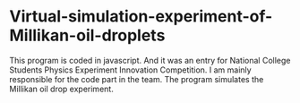 # Virtual-simulation-experiment-of-Millikan-oil-droplets
This program is coded in javascript. And it was an entry for National College Students Physics Experiment Innovation Competition. I am mainly responsible for the code part in the team. The program simulates the Millikan oil drop experiment.
